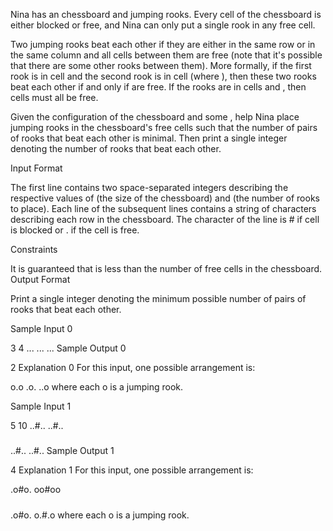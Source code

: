 Nina has an  chessboard and  jumping rooks. Every cell of the chessboard is either blocked or free, and Nina can only put a single rook in any free cell.

Two jumping rooks beat each other if they are either in the same row or in the same column and all cells between them are free (note that it's possible that there are some other rooks between them). More formally, if the first rook is in cell  and the second rook is in cell  (where ), then these two rooks beat each other if and only if  are free. If the rooks are in cells  and , then cells  must all be free.

Given the configuration of the chessboard and some , help Nina place  jumping rooks in the chessboard's free cells such that the number of pairs of rooks that beat each other is minimal. Then print a single integer denoting the number of rooks that beat each other.

Input Format

The first line contains two space-separated integers describing the respective values of  (the size of the chessboard) and  (the number of rooks to place).
Each line  of the  subsequent lines contains a string of  characters describing each row in the chessboard. The  character of the  line is # if cell  is blocked or . if the cell is free.

Constraints

It is guaranteed that  is less than the number of free cells in the chessboard.
Output Format

Print a single integer denoting the minimum possible number of pairs of rooks that beat each other.

Sample Input 0

3 4
...
...
...
Sample Output 0

2
Explanation 0
For this input, one possible arrangement is:

o.o
.o.
..o
where each o is a jumping rook.

Sample Input 1

5 10
..#..
..#..
#####
..#..
..#..
Sample Output 1

4
Explanation 1
For this input, one possible arrangement is:

.o#o.
oo#oo
#####
.o#o.
o.#.o
where each o is a jumping rook.
